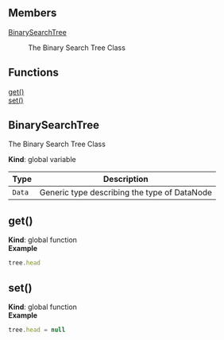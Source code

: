 ## Members

<dl>
<dt><a href="#BinarySearchTree">BinarySearchTree</a></dt>
<dd><p>The Binary Search Tree Class</p>
</dd>
</dl>

## Functions

<dl>
<dt><a href="#get">get()</a></dt>
<dd></dd>
<dt><a href="#set">set()</a></dt>
<dd></dd>
</dl>

<a name="BinarySearchTree"></a>

## BinarySearchTree
The Binary Search Tree Class

**Kind**: global variable  

| Type | Description |
| --- | --- |
| <code>Data</code> | Generic type describing the type of DataNode |

<a name="get"></a>

## get()
**Kind**: global function  
**Example**  
```js
tree.head
```
<a name="set"></a>

## set()
**Kind**: global function  
**Example**  
```js
tree.head = null
```
